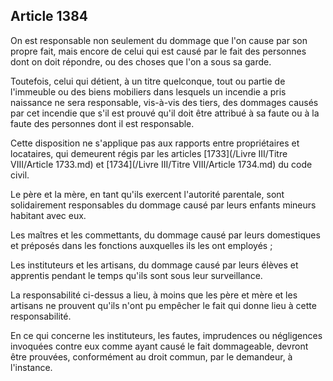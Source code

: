 Article 1384
----
On est responsable non seulement du dommage que l'on cause par son propre fait,
mais encore de celui qui est causé par le fait des personnes dont on doit
répondre, ou des choses que l'on a sous sa garde.

Toutefois, celui qui détient, à un titre quelconque, tout ou partie de
l'immeuble ou des biens mobiliers dans lesquels un incendie a pris naissance ne
sera responsable, vis-à-vis des tiers, des dommages causés par cet incendie que
s'il est prouvé qu'il doit être attribué à sa faute ou à la faute des personnes
dont il est responsable.

Cette disposition ne s'applique pas aux rapports entre propriétaires et
locataires, qui demeurent régis par les articles [1733](/Livre III/Titre VIII/Article 1733.md) et [1734](/Livre III/Titre VIII/Article 1734.md) du code civil.

Le père et la mère, en tant qu'ils exercent l'autorité parentale, sont
solidairement responsables du dommage causé par leurs enfants mineurs habitant
avec eux.

Les maîtres et les commettants, du dommage causé par leurs domestiques et
préposés dans les fonctions auxquelles ils les ont employés ;

Les instituteurs et les artisans, du dommage causé par leurs élèves et apprentis
pendant le temps qu'ils sont sous leur surveillance.

La responsabilité ci-dessus a lieu, à moins que les père et mère et les artisans
ne prouvent qu'ils n'ont pu empêcher le fait qui donne lieu à cette
responsabilité.

En ce qui concerne les instituteurs, les fautes, imprudences ou négligences
invoquées contre eux comme ayant causé le fait dommageable, devront être
prouvées, conformément au droit commun, par le demandeur, à l'instance.
